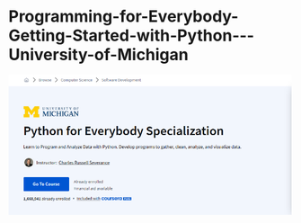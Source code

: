 # Programming-for-Everybody-Getting-Started-with-Python---University-of-Michigan

![](/Resources/title.png)
